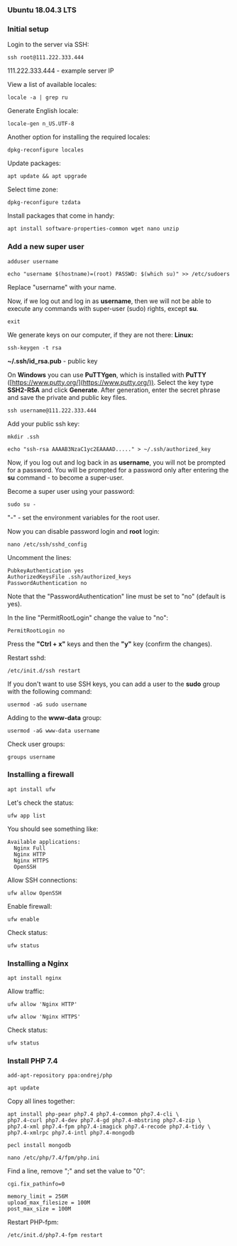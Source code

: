 ### Ubuntu 18.04.3 LTS

### Initial setup

Login to the server via SSH:
~~~
ssh root@111.222.333.444
~~~
111.222.333.444 - example server IP

View a list of available locales:
~~~
locale -a | grep ru
~~~
Generate English locale:
~~~
locale-gen n_US.UTF-8
~~~
Another option for installing the required locales:
~~~
dpkg-reconfigure locales
~~~

Update packages:
~~~
apt update && apt upgrade
~~~

Select time zone:
~~~
dpkg-reconfigure tzdata
~~~

Install packages that come in handy:
~~~
apt install software-properties-common wget nano unzip
~~~

### Add a new super user

~~~
adduser username
~~~
~~~
echo "username $(hostname)=(root) PASSWD: $(which su)" >> /etc/sudoers
~~~
Replace "username" with your name.

Now, if we log out and log in as **username**, then we will not be able to execute any commands with super-user (sudo) rights, except **su**.

~~~
exit
~~~

We generate keys on our computer, if they are not there: 
**Linux:**
~~~
ssh-keygen -t rsa
~~~
**~/.ssh/id_rsa.pub** - public key

On **Windows** you can use **PuTTYgen**, which is installed with **PuTTY** ([https://www.putty.org/](https://www.putty.org/)).
Select the key type **SSH2-RSA** and click **Generate**.
After generation, enter the secret phrase and save the private and public key files.

~~~
ssh username@111.222.333.444
~~~

Add your public ssh key:

~~~
mkdir .ssh
~~~
~~~
echo "ssh-rsa AAAAB3NzaC1yc2EAAAAD....." > ~/.ssh/authorized_key
~~~

Now, if you log out and log back in as **username**, you will not be prompted for a password. You will be prompted for a password only after entering the **su** command - to become a super-user.

Become a super user using your password:
~~~
sudo su -
~~~
"-" - set the environment variables for the root user.

Now you can disable password login and **root** login:
~~~
nano /etc/ssh/sshd_config
~~~
Uncomment the lines:
~~~
PubkeyAuthentication yes
AuthorizedKeysFile .ssh/authorized_keys
PasswordAuthentication no
~~~
Note that the "PasswordAuthentication" line must be set to "no" (default is yes).

In the line "PermitRootLogin" change the value to "no":
~~~
PermitRootLogin no
~~~
Press the **"Ctrl + x"** keys and then the **"y"** key (confirm the changes).

Restart sshd:
~~~
/etc/init.d/ssh restart
~~~

If you don't want to use SSH keys, you can add a user to the **sudo** group with the following command:
~~~
usermod -aG sudo username
~~~
Adding to the **www-data** group:
~~~
usermod -aG www-data username
~~~
Check user groups:
~~~
groups username
~~~

### Installing a firewall

~~~
apt install ufw
~~~
Let's check the status:
~~~
ufw app list
~~~
You should see something like:
~~~
Available applications:
  Nginx Full
  Nginx HTTP
  Nginx HTTPS
  OpenSSH
~~~
Allow SSH connections:
~~~
ufw allow OpenSSH
~~~

Enable firewall:
~~~
ufw enable
~~~
Check status:
~~~
ufw status
~~~

### Installing a Nginx

~~~
apt install nginx
~~~

Allow traffic:
~~~
ufw allow 'Nginx HTTP'
~~~
~~~
ufw allow 'Nginx HTTPS'
~~~
Check status:
~~~
ufw status
~~~

### Install PHP 7.4

~~~
add-apt-repository ppa:ondrej/php
~~~
~~~
apt update
~~~
Copy all lines together:
~~~
apt install php-pear php7.4 php7.4-common php7.4-cli \
php7.4-curl php7.4-dev php7.4-gd php7.4-mbstring php7.4-zip \
php7.4-xml php7.4-fpm php7.4-imagick php7.4-recode php7.4-tidy \
php7.4-xmlrpc php7.4-intl php7.4-mongodb
~~~
~~~
pecl install mongodb
~~~

~~~
nano /etc/php/7.4/fpm/php.ini
~~~
Find a line, remove ";" and set the value to "0":
~~~
cgi.fix_pathinfo=0
~~~
~~~
memory_limit = 256M
upload_max_filesize = 100M
post_max_size = 100M
~~~

Restart PHP-fpm:
~~~
/etc/init.d/php7.4-fpm restart
~~~
